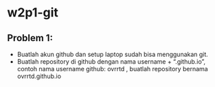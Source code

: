 # w2p1-git

## Problem 1:
- Buatlah akun github dan setup laptop sudah bisa menggunakan git.
- Buatlah repository di github dengan nama username + “.github.io”, contoh nama username github: ovrrtd , buatlah repository bernama ovrrtd.github.io
